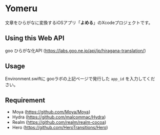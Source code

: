 # Yomeru

文章をひらがなに変換するiOSアプリ「**よめる**」のXcodeプロジェクトです。

## Using this Web API

goo ひらがな化API (https://labs.goo.ne.jp/api/jp/hiragana-translation/)

## Usage

Environment.swiftに gooラボの上記ページで発行した `app_id` を入力してください。

## Requirement

- Moya (https://github.com/Moya/Moya)
- Hydra (https://github.com/malcommac/Hydra)
- Realm (https://github.com/realm/realm-cocoa)
- Hero (https://github.com/HeroTransitions/Hero)
